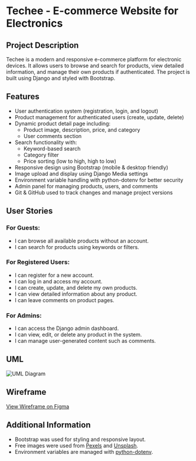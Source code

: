 # Techee - E-commerce Website for Electronics

## Project Description
Techee is a modern and responsive e-commerce platform for electronic devices. It allows users to browse and search for products, view detailed information, and manage their own products if authenticated. The project is built using Django and styled with Bootstrap.


## Features
- User authentication system (registration, login, and logout)
- Product management for authenticated users (create, update, delete)
- Dynamic product detail page including:
  - Product image, description, price, and category
  - User comments section
- Search functionality with:
  - Keyword-based search
  - Category filter
  - Price sorting (low to high, high to low)
- Responsive design using Bootstrap (mobile & desktop friendly)
- Image upload and display using Django Media settings
- Environment variable handling with python-dotenv for better security
- Admin panel for managing products, users, and comments
- Git & GitHub used to track changes and manage project versions




## User Stories

### For Guests:
- I can browse all available products without an account.
- I can search for products using keywords or filters.

### For Registered Users:
- I can register for a new account.
- I can log in and access my account.
- I can create, update, and delete my own products.
- I can view detailed information about any product.
- I can leave comments on product pages.

### For Admins:
- I can access the Django admin dashboard.
- I can view, edit, or delete any product in the system.
- I can manage user-generated content such as comments.


## UML
![UML Diagram](https://drive.google.com/uc?id=1vkWOg0lGrdputbjDg8ur4e8OFOmW3AtW)

## Wireframe  
[View Wireframe on Figma](https://www.figma.com/design/SmiNzrYRzdwJvpMmAL5LN0/Techee?node-id=0-1)


## Additional Information
- Bootstrap was used for styling and responsive layout.
- Free images were used from [Pexels](https://www.pexels.com) and [Unsplash](https://unsplash.com).
- Environment variables are managed with [python-dotenv](https://pypi.org/project/python-dotenv/).
